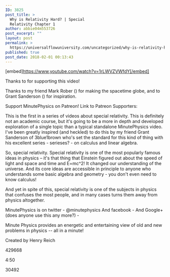 ```yaml
---
ID: 3825
post_title: >
  Why is Relativity Hard? | Special
  Relativity Chapter 1
author: abbie04m553726
post_excerpt: ""
layout: post
permalink: >
  https://universalflowuniversity.com/uncategorized/why-is-relativity-hard-special-relativity-chapter-1/
published: true
post_date: 2018-02-01 00:13:43
---
```

[embed]https://www.youtube.com/watch?v=1rLWVZVWfdY[/embed]<br>
<p>Thanks to  for supporting this video!

Thanks to my friend Mark Rober () for making the spacetime globe, and to Grant Sanderson () for inspiration.

Support MinutePhysics on Patreon! 
Link to Patreon Supporters: 

This is the first in a series of videos about special relativity. This is definitely not an academic course, but it's going to be a more in depth and developed exploration of a single topic than a typical standalone MinutePhysics video. I've been greatly inspired (and heckled) to do this by my friend Grant Sanderson of 3blue1brown who's set the standard for this kind of thing with his excellent series - serieses? - on calculus and linear algebra.

So, special relativity. Special relativity is one of the most popularly famous ideas in physics – it's that thing that Einstein figured out about the speed of light and space and time and E=mc^2! It changed our understanding of the universe. And its core ideas are accessible in principle to anyone who understands some basic algebra and geometry - you don't even need to know calculus!

And yet in spite of this, special relativity is one of the subjects in physics that confuses the most people, and in many cases turns them away from physics altogether.

MinutePhysics is on twitter - @minutephysics
And facebook - 
And Google+ (does anyone use this any more?) - 

Minute Physics provides an energetic and entertaining view of old and new problems in physics -- all in a minute!

Created by Henry Reich</p>
<p>429668</p>
<p>4:50</p>
<p>30492</p>
<br></br>
